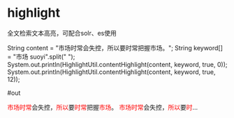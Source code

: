 # highlight
全文检索文本高亮，可配合solr、es使用


String content = "市场时常会失控，所以要时常把握市场。";
String keyword[] = "市场 suoyi".split(" ");
System.out.println(HighlightUtil.contentHighlight(content, keyword, true, 0));
System.out.println(HighlightUtil.contentHighlight(content, keyword, true, 12));

#out

<font color='red'>市场时常</font>会失控，<font color='red'>所以</font>要<font color='red'>时常</font>把握<font color='red'>市场</font>。
<font color='red'>市场时常</font>会失控，<font color='red'>所以</font>要<font color='red'>时</font>...
